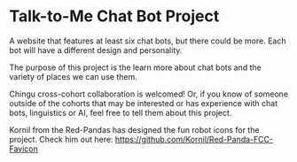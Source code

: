 # Talk-to-Me Chat Bot Project
A website that features at least six chat bots, but there could be more. Each bot will have a different design and personality.

The purpose of this project is the learn more about chat bots and the variety of places we can use them.

Chingu cross-cohort collaboration is welcomed! Or, if you know of someone outside of the cohorts that may be interested or has experience with chat bots, linguistics or AI, feel free to tell them about this project.

Kornil from the Red-Pandas has designed the fun robot icons for the project. Check him out here: https://github.com/Kornil/Red-Panda-FCC-Favicon
